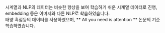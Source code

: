시계열과 NLP의 데이터는 비슷한 향상을 보여 학습하기 쉬운 시계열 데이터로 진행, embedding 등은 이미지와 다른 NLP로 학습하였습니다.<br>
태양 흑점등의 데이터를 사용하였으며, ** All you need is attention ** 논문의 기준 학습하였습니다.
